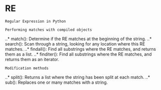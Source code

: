 # RE
	Regular Expression in Python

	Performing matches with compiled objects

..* match(): Determine if the RE matches at the beginning of the string.
..* search(): Scan through a string, looking for any location where this RE matches.
..* findall(): Find all substrings where the RE matches, and returns them as a list.
..* finditer(): Find all substrings where the RE matches, and returns them as an iterator.

	Modification methods

..* split(): Returns a list where the string has been split at each match.
..* sub(): Replaces one or many matches with a string.
